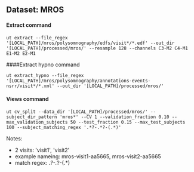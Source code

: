## Dataset: MROS

#### Extract command
```
ut extract --file_regex '[LOCAL_PATH]/mros/polysomnography/edfs/visit*/*.edf' --out_dir '[LOCAL_PATH]/processed/mros/' --resample 128 --channels C3-M2 C4-M1 E1-M2 E2-M1
```

####Extract hypno command
```
ut extract_hypno --file_regex '[LOCAL_PATH]/mros/polysomnography/annotations-events-nsrr/visit*/*.xml' --out_dir '[LOCAL_PATH]/processed/mros/'
```

#### Views command
```
ut cv_split --data_dir '[LOCAL_PATH]/processed/mros/' --subject_dir_pattern 'mros*' --CV 1 --validation_fraction 0.10 --max_validation_subjects 50 --test_fraction 0.15 --max_test_subjects 100 --subject_matching_regex '.*?-.*?-(.*)'
```

Notes:
- 2 visits: 'visit1', 'visit2'
- example nameing: mros-visit1-aa5665, mros-visit2-aa5665
- match regex: .*?-.*?-(.*)

